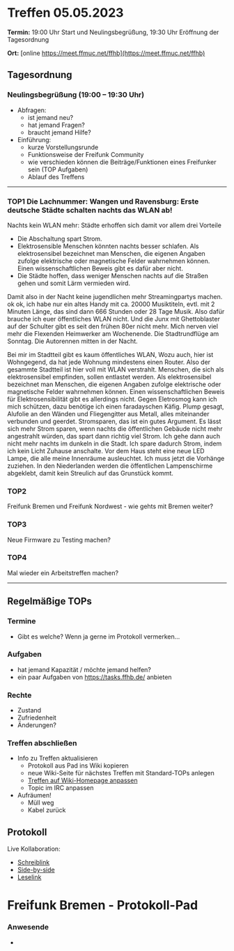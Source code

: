 # Treffen 05.05.2023

**Termin:** 19:00 Uhr Start und Neulingsbegrüßung, 19:30 Uhr Eröffnung der Tagesordnung

**Ort:** [online https://meet.ffmuc.net/ffhb](https://meet.ffmuc.net/ffhb)

## Tagesordnung
### Neulingsbegrüßung (19:00 – 19:30 Uhr)

- Abfragen:
    - ist jemand neu?
    - hat jemand Fragen?
    - braucht jemand Hilfe?
- Einführung:
    - kurze Vorstellungsrunde
    - Funktionsweise der Freifunk Community
    - wie verschieden können die Beiträge/Funktionen eines Freifunker sein (TOP Aufgaben)
    - Ablauf des Treffens

---
### TOP1 Die Lachnummer: Wangen und Ravensburg: Erste deutsche Städte schalten nachts das WLAN ab!

Nachts kein WLAN mehr: Städte erhoffen sich damit vor allem drei Vorteile
- Die Abschaltung spart Strom.
- Elektrosensible Menschen könnten nachts besser schlafen. Als elektrosensibel bezeichnet man Menschen, die eigenen Angaben zufolge elektrische oder magnetische Felder wahrnehmen können. Einen wissenschaftlichen Beweis gibt es dafür aber nicht.
- Die Städte hoffen, dass weniger Menschen nachts auf die Straßen gehen und somit Lärm vermieden wird.

Damit also in der Nacht keine jugendlichen mehr Streamingpartys machen. ok ok, ich habe nur ein altes Handy mit ca. 20000 Musiktiteln, evtl. mit 2 Minuten Länge, das sind dann 666 Stunden oder 28 Tage Musik. Also dafür brauche ich euer öffentliches WLAN nicht. Und die Junx mit Ghettoblaster auf der Schulter gibt es seit den frühen 80er nicht mehr. Mich nerven viel mehr die Flexenden Heimwerker am Wochenende. Die Stadtrundflüge am Sonntag. Die Autorennen mitten in der Nacht.

Bei mir im Stadtteil gibt es kaum öffentliches WLAN, Wozu auch, hier ist Wohngegend, da hat jede Wohnung mindestens einen Router.
Also der gesammte Stadtteil ist hier voll mit WLAN verstrahlt.
Menschen, die sich als elektrosensibel empfinden, sollen entlastet werden. Als elektrosensibel bezeichnet man Menschen, die eigenen Angaben zufolge elektrische oder magnetische Felder wahrnehmen können. Einen wissenschaftlichen Beweis für Elektrosensibilität gibt es allerdings nicht. Gegen Eletrosmog kann ich mich schützen, dazu benötige ich einen faradayschen Käfig. Plump gesagt, Alufolie an den Wänden und Fliegengitter aus Metall, alles miteinander verbunden und geerdet.
Stromsparen, das ist ein gutes Argument. Es lässt sich mehr Strom sparen, wenn nachts die öffentlichen Gebäude nicht mehr angestrahlt würden, das spart dann richtig viel Strom. Ich gehe dann auch nicht mehr nachts im dunkeln in die Stadt. Ich spare dadurch Strom, indem ich kein Licht Zuhause anschalte. Vor dem Haus steht eine neue LED Lampe, die alle meine Innenräume ausleuchtet. Ich muss jetzt die Vorhänge zuziehen. In den Niederlanden werden die öffentlichen Lampenschirme abgeklebt, damit kein Streulich auf das Grunstück kommt.


### TOP2

Freifunk Bremen und Freifunk Nordwest - wie gehts mit Bremen weiter?

### TOP3

Neue Firmware zu Testing machen?

### TOP4

Mal wieder ein Arbeitstreffen machen?


---
## Regelmäßige TOPs

### Termine

- Gibt es welche? Wenn ja gerne im Protokoll vermerken...

### Aufgaben

- hat jemand Kapazität / möchte jemand helfen?
- ein paar Aufgaben von https://tasks.ffhb.de/ anbieten

### Rechte

- Zustand
- Zufriedenheit
- Änderungen?

### Treffen abschließen

- Info zu Treffen aktualisieren
  - Protokoll aus Pad ins Wiki kopieren
  - neue Wiki-Seite für nächstes Treffen mit Standard-TOPs anlegen
  - [Treffen auf Wiki-Homepage anpassen](https://wiki.bremen.freifunk.net/Home)
  - Topic im IRC anpassen
- Aufräumen!
  - Müll weg
  - Kabel zurück

## Protokoll

Live Kollaboration:

* [Schreiblink](https://hackmd.io/AwDgnA7ATArKC0BGGBjAzPALAUzSeARgYgGzxQAmEFFwiKBEKAhkA===?edit)
* [Side-by-side](https://hackmd.io/AwDgnA7ATArKC0BGGBjAzPALAUzSeARgYgGzxQAmEFFwiKBEKAhkA===?both)
* [Leselink](https://hackmd.io/AwDgnA7ATArKC0BGGBjAzPALAUzSeARgYgGzxQAmEFFwiKBEKAhkA===?view)

# Freifunk Bremen - Protokoll-Pad

### Anwesende
- 